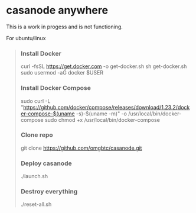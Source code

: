 # casanode anywhere

This is a work in progess and is not functioning.

For ubuntu/linux

> ### Install Docker
> curl -fsSL https://get.docker.com -o get-docker.sh
> sh get-docker.sh 
> sudo usermod -aG docker $USER
> ### Install Docker Compose
> sudo curl -L "https://github.com/docker/compose/releases/download/1.23.2/docker-compose-$(uname -s)-$(uname -m)" -o /usr/local/bin/docker-compose
> sudo chmod +x /usr/local/bin/docker-compose 
> ### Clone repo
> git clone https://github.com/omgbtc/casanode.git
> ### Deploy casanode
> ./launch.sh
> ### Destroy everything
> ./reset-all.sh

